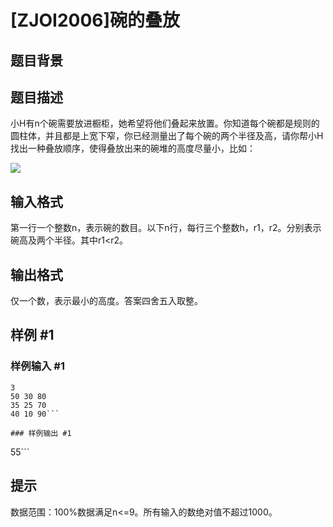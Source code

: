 # [ZJOI2006]碗的叠放

## 题目背景



## 题目描述

小H有n个碗需要放进橱柜，她希望将他们叠起来放置。你知道每个碗都是规则的圆柱体，并且都是上宽下窄，你已经测量出了每个碗的两个半径及高，请你帮小H找出一种叠放顺序，使得叠放出来的碗堆的高度尽量小，比如：

![](https://cdn.luogu.com.cn/upload/pic/1706.png)


## 输入格式

第一行一个整数n，表示碗的数目。以下n行，每行三个整数h，r1，r2。分别表示碗高及两个半径。其中r1<r2。


## 输出格式

仅一个数，表示最小的高度。答案四舍五入取整。


## 样例 #1

### 样例输入 #1
```
3
50 30 80
35 25 70
40 10 90```

### 样例输出 #1

```
55```

## 提示

数据范围：100%数据满足n<=9。所有输入的数绝对值不超过1000。

